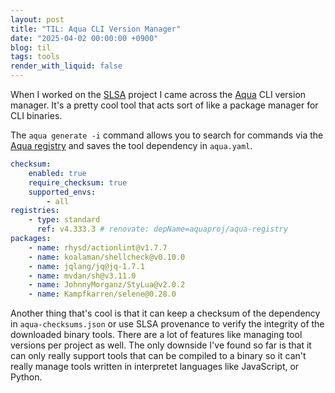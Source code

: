 ```yaml
---
layout: post
title: "TIL: Aqua CLI Version Manager"
date: "2025-04-02 00:00:00 +0900"
blog: til
tags: tools
render_with_liquid: false
---
```


When I worked on the [SLSA](https://slsa.dev/) project I came across the [Aqua](https://aquaproj.github.io/) CLI version manager. It's a pretty cool tool that acts sort of like a package manager for CLI binaries.

The `aqua generate -i` command allows you to search for commands via the [Aqua registry](https://github.com/aquaproj/aqua-registry) and saves the tool dependency in `aqua.yaml`.

```yaml
checksum:
    enabled: true
    require_checksum: true
    supported_envs:
        - all
registries:
    - type: standard
      ref: v4.333.3 # renovate: depName=aquaproj/aqua-registry
packages:
    - name: rhysd/actionlint@v1.7.7
    - name: koalaman/shellcheck@v0.10.0
    - name: jqlang/jq@jq-1.7.1
    - name: mvdan/sh@v3.11.0
    - name: JohnnyMorganz/StyLua@v2.0.2
    - name: Kampfkarren/selene@0.28.0
```

Another thing that's cool is that it can keep a checksum of the dependency in
`aqua-checksums.json` or use SLSA provenance to verify the integrity of the
downloaded binary tools. There are a lot of features like managing tool versions
per project as well. The only downside I've found so far is that it can only
really support tools that can be compiled to a binary so it can't really manage
tools written in interpretet languages like JavaScript, or Python.
